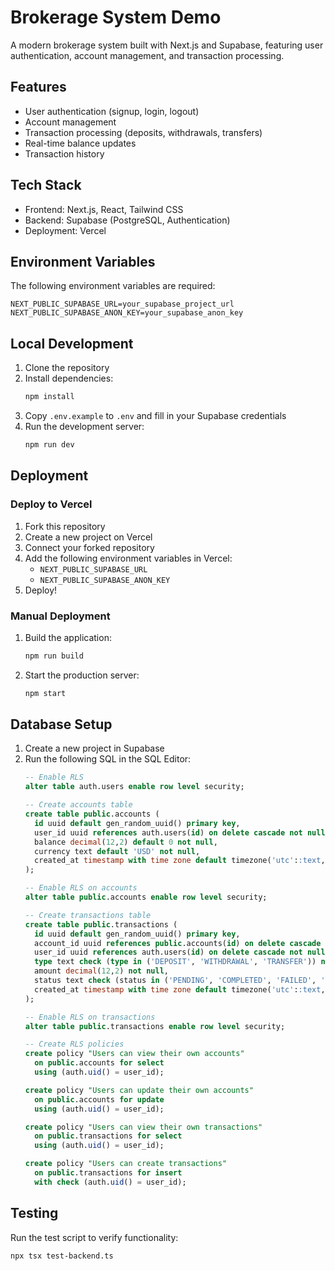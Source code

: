# Brokerage System Demo

A modern brokerage system built with Next.js and Supabase, featuring user authentication, account management, and transaction processing.

## Features

- User authentication (signup, login, logout)
- Account management
- Transaction processing (deposits, withdrawals, transfers)
- Real-time balance updates
- Transaction history

## Tech Stack

- Frontend: Next.js, React, Tailwind CSS
- Backend: Supabase (PostgreSQL, Authentication)
- Deployment: Vercel

## Environment Variables

The following environment variables are required:

```env
NEXT_PUBLIC_SUPABASE_URL=your_supabase_project_url
NEXT_PUBLIC_SUPABASE_ANON_KEY=your_supabase_anon_key
```

## Local Development

1. Clone the repository
2. Install dependencies:
   ```bash
   npm install
   ```
3. Copy `.env.example` to `.env` and fill in your Supabase credentials
4. Run the development server:
   ```bash
   npm run dev
   ```

## Deployment

### Deploy to Vercel

1. Fork this repository
2. Create a new project on Vercel
3. Connect your forked repository
4. Add the following environment variables in Vercel:
   - `NEXT_PUBLIC_SUPABASE_URL`
   - `NEXT_PUBLIC_SUPABASE_ANON_KEY`
5. Deploy!

### Manual Deployment

1. Build the application:
   ```bash
   npm run build
   ```
2. Start the production server:
   ```bash
   npm start
   ```

## Database Setup

1. Create a new project in Supabase
2. Run the following SQL in the SQL Editor:
   ```sql
   -- Enable RLS
   alter table auth.users enable row level security;

   -- Create accounts table
   create table public.accounts (
     id uuid default gen_random_uuid() primary key,
     user_id uuid references auth.users(id) on delete cascade not null,
     balance decimal(12,2) default 0 not null,
     currency text default 'USD' not null,
     created_at timestamp with time zone default timezone('utc'::text, now()) not null
   );

   -- Enable RLS on accounts
   alter table public.accounts enable row level security;

   -- Create transactions table
   create table public.transactions (
     id uuid default gen_random_uuid() primary key,
     account_id uuid references public.accounts(id) on delete cascade not null,
     user_id uuid references auth.users(id) on delete cascade not null,
     type text check (type in ('DEPOSIT', 'WITHDRAWAL', 'TRANSFER')) not null,
     amount decimal(12,2) not null,
     status text check (status in ('PENDING', 'COMPLETED', 'FAILED', 'CANCELLED')) default 'PENDING' not null,
     created_at timestamp with time zone default timezone('utc'::text, now()) not null
   );

   -- Enable RLS on transactions
   alter table public.transactions enable row level security;

   -- Create RLS policies
   create policy "Users can view their own accounts"
     on public.accounts for select
     using (auth.uid() = user_id);

   create policy "Users can update their own accounts"
     on public.accounts for update
     using (auth.uid() = user_id);

   create policy "Users can view their own transactions"
     on public.transactions for select
     using (auth.uid() = user_id);

   create policy "Users can create transactions"
     on public.transactions for insert
     with check (auth.uid() = user_id);
   ```

## Testing

Run the test script to verify functionality:
```bash
npx tsx test-backend.ts
``` 